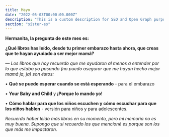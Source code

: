 ```yaml
---
title: Mayo
date: "2022-05-03T00:00:00.000Z"
description: "This is a custom description for SEO and Open Graph purposes, rather than the default generated excerpt. Simply add a description field to the frontmatter."
section: "sister-es"
---
```


**Hermanita, la pregunta de este mes es:**

**¿Qué libros has leído, desde tu primer embarazo hasta ahora, que creas que te hayan ayudado a ser mejor mamá?**

— *Los libros que hoy recuerdo que me ayudaron al menos a entender por lo que estaba yo pasando (no puedo asegurar que me hayan hecho mejor mamá ja, ja) son éstos:*

• **Qué se puede esperar cuando se está esperando** - para el embarazo

• **Your Baby and Child** y **¡Porque lo mando yo!**

• **Cómo hablar para que los niños escuchen y cómo escuchar para que los niños hablen** - versión para niños y para adolescentes.

*Recuerdo haber leído más libros en su momento, pero mi memoria no es muy buena. Supongo que si recuerdo los que mencioné es porque son los que más me impactaron.*
